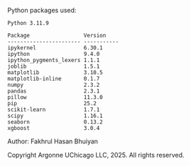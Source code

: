 Python packages used:

`Python 3.11.9`

```
Package                 Version
----------------------- -----------
ipykernel               6.30.1
ipython                 9.4.0
ipython_pygments_lexers 1.1.1
joblib                  1.5.1
matplotlib              3.10.5
matplotlib-inline       0.1.7
numpy                   2.3.2
pandas                  2.3.1
pillow                  11.3.0
pip                     25.2
scikit-learn            1.7.1
scipy                   1.16.1
seaborn                 0.13.2
xgboost                 3.0.4
```

Author: Fakhrul Hasan Bhuiyan

Copyright Argonne UChicago LLC, 2025. All rights reserved.
